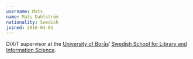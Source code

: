 ```yaml
---
username: Mats
name: Mats Dahlström
nationality: Swedish
joined: 2016-04-01
---
```

DiXiT supervisor at the [University of Borås](http://www.hb.se/)‘ [Swedish School for Library and Information Science](http://www.hb.se/en/The-Swedish-School-of-Library-and-Information-Science-SSLIS/).
